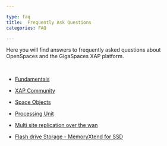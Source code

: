 ```yaml
---

type: faq
title:  Frequently Ask Questions
categories: FAQ

---
```


Here you will find answers to frequently asked questions about OpenSpaces and the GigaSpaces XAP platform.

<br>



- [Fundamentals](./openspaces-faq.html)

- [XAP Community](./xap-community-faq.html)

- [Space Objects](./space-objects.html)

- [Processing Unit](./pu.html)

- [Multi site replication over the wan](./multi-site-replication-over-the-wan-faq.html)

- [Flash drive Storage - MemoryXtend for SSD](./blobstore-cache-policy-faq.html)